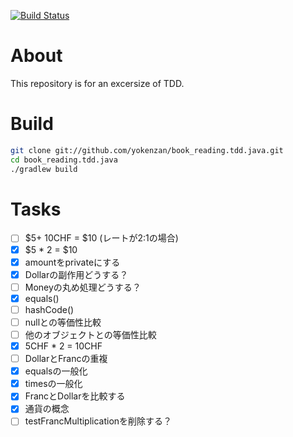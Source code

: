 [![Build Status](https://travis-ci.com/yokenzan/book_reading.tdd.java.svg?branch=master)](https://travis-ci.com/yokenzan/book_reading.tdd.java)

# About

This repository is for an excersize of TDD.


# Build

```sh
git clone git://github.com/yokenzan/book_reading.tdd.java.git
cd book_reading.tdd.java
./gradlew build
```


# Tasks

- [ ] $5+ 10CHF = $10 (レートが2:1の場合)
- [x] $5 * 2 = $10
- [x] amountをprivateにする
- [x] Dollarの副作用どうする？
- [ ] Moneyの丸め処理どうする？
- [x] equals()
- [ ] hashCode()
- [ ] nullとの等価性比較
- [ ] 他のオブジェクトとの等価性比較
- [x] 5CHF * 2 = 10CHF
- [ ] DollarとFrancの重複
- [x] equalsの一般化
- [x] timesの一般化
- [x] FrancとDollarを比較する
- [x] 通貨の概念
- [ ] testFrancMultiplicationを削除する？
